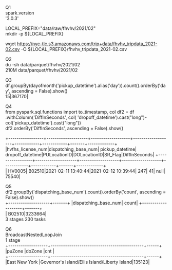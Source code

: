 Q1   
spark.version   
'3.0.3'   
   
LOCAL_PREFIX="data/raw/fhvhv/2021/02"   
mkdir -p ${LOCAL_PREFIX}   
   
wget https://nyc-tlc.s3.amazonaws.com/trip+data/fhvhv_tripdata_2021-02.csv -O ${LOCAL_PREFIX}/fhvhv_tripdata_2021-02.csv

Q2   
du -sh data/parquet/fhvhv/2021/02   
210M    data/parquet/fhvhv/2021/02   

Q3   
df.groupBy(dayofmonth('pickup_datetime').alias('day')).count().orderBy('day', ascending = False).show()   
15|367170|   

Q4   
from pyspark.sql.functions import to_timestamp, col
df2 = df .withColumn('DiffInSeconds', col( 'dropoff_datetime').cast("long")- col('pickup_datetime').cast("long"))   
df2.orderBy('DiffInSeconds', ascending = False).show()
   
+-----------------+--------------------+-------------------+-------------------+------------+------------+-------+-------------+
|hvfhs_license_num|dispatching_base_num|    pickup_datetime|   dropoff_datetime|PULocationID|DOLocationID|SR_Flag|DiffInSeconds|
+-----------------+--------------------+-------------------+-------------------+------------+------------+-------+-------------+   
|           HV0005|              B02510|2021-02-11 13:40:44|2021-02-12 10:39:44|         247|          41|   null|        75540|
   
Q5   
df2.groupBy('dispatching_base_num').count().orderBy('count', ascending = False).show()   
+--------------------+-------+
|dispatching_base_num|  count|
+--------------------+-------+   
|              B02510|3233664|   
3 stages 230 tasks   

Q6   
BroadcastNestedLoopJoin   
1 stage   
+-------------------+---------------------------------------------+------+   
|puZone             |doZone                                       |cnt   |   
+-------------------+---------------------------------------------+------+   
|East New York      |Governor's Island/Ellis Island/Liberty Island|135123|   




